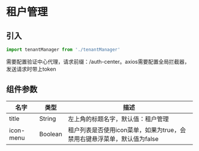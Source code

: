 # 租户管理

## 引入

```js
import tenantManager from './tenantManager'
```

需要配置验证中心代理，请求前缀：/auth-center。axios需要配置全局拦截器，发送请求时带上token

## 组件参数

| 名字  | 类型   | 描述                               |
| ----- | ------ | ---------------------------------- |
| title | String | 左上角的标题名字，默认值：租户管理 |
|icon-menu | Boolean|租户列表是否使用icon菜单，如果为true，会禁用右键悬浮菜单，默认值为false|
